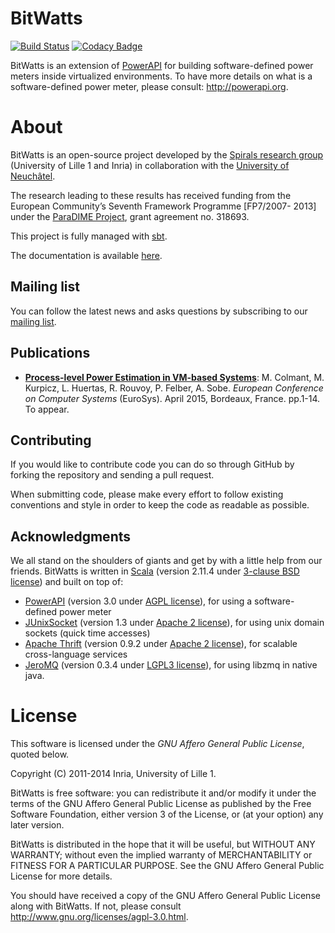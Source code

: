 # BitWatts
[![Build Status](https://travis-ci.org/Spirals-Team/bitwatts.svg)](https://travis-ci.org/Spirals-Team/bitwatts)
[![Codacy Badge](https://www.codacy.com/project/badge/688093bb28514036ae4cd9ac0fb78868)](https://www.codacy.com/public/maximecolmant/bitwatts)

BitWatts is an extension of [PowerAPI](https://github.com/Spirals-Team/powerapi) for building software-defined power meters inside virtualized environments.
To have more details on what is a software-defined power meter, please consult: http://powerapi.org.

# About
BitWatts is an open-source project developed by the [Spirals research group](https://team.inria.fr/spirals) (University of Lille 1 and Inria) in collaboration with the [University of Neuchâtel](http://www2.unine.ch/).

The research leading to these results has received funding from the European Community’s Seventh Framework Programme [FP7/2007- 2013] under the [ParaDIME Project](http://paradime-project.eu/), grant agreement no. 318693.

This project is fully managed with [sbt](http://www.scala-sbt.org/).

The documentation is available [here](https://github.com/Spirals-Team/bitwatts/wiki).

## Mailing list
You can follow the latest news and asks questions by subscribing to our <a href="mailto:sympa@inria.fr?subject=subscribe powerapi">mailing list</a>.

## Publications
* **[Process-level Power Estimation in VM-based Systems](https://hal.inria.fr/hal-01130030)**: M. Colmant, M. Kurpicz, L. Huertas, R. Rouvoy, P. Felber, A. Sobe. *European Conference on Computer Systems* (EuroSys). April 2015, Bordeaux, France. pp.1-14. To appear.

## Contributing
If you would like to contribute code you can do so through GitHub by forking the repository and sending a pull request.

When submitting code, please make every effort to follow existing conventions and style in order to keep the code as readable as possible.

## Acknowledgments
We all stand on the shoulders of giants and get by with a little help from our friends. BitWatts is written in [Scala](http://www.scala-lang.org) (version 2.11.4 under [3-clause BSD license](http://www.scala-lang.org/license.html)) and built on top of:
* [PowerAPI](https://github.com/Spirals-Team/powerapi) (version 3.0 under [AGPL license](http://www.gnu.org/licenses/agpl-3.0.html)), for using a software-defined power meter
* [JUnixSocket](https://code.google.com/p/junixsocket/) (version 1.3 under [Apache 2 license](http://www.apache.org/licenses/LICENSE-2.0)), for using unix domain sockets (quick time accesses)
* [Apache Thrift](https://thrift.apache.org/) (version 0.9.2 under [Apache 2 license](http://www.apache.org/licenses/LICENSE-2.0)), for scalable cross-language services
* [JeroMQ](https://github.com/zeromq/jeromq) (version 0.3.4 under [LGPL3 license](https://github.com/zeromq/jeromq/blob/master/COPYING.LESSER)), for using libzmq in native java.

# License
This software is licensed under the *GNU Affero General Public License*, quoted below.

Copyright (C) 2011-2014 Inria, University of Lille 1.

BitWatts is free software: you can redistribute it and/or modify it under the terms of the GNU Affero General Public License as published by the Free Software Foundation, either version 3 of the License, or (at your option) any later version.

BitWatts is distributed in the hope that it will be useful, but WITHOUT ANY WARRANTY; without even the implied warranty of MERCHANTABILITY or FITNESS FOR A PARTICULAR PURPOSE. See the GNU Affero General Public License for more details.

You should have received a copy of the GNU Affero General Public License along with BitWatts. If not, please consult http://www.gnu.org/licenses/agpl-3.0.html.
